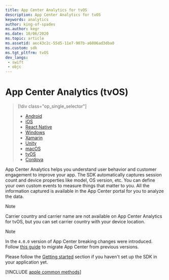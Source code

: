 ```yaml
---
title: App Center Analytics for tvOS
description: App Center Analytics for tvOS
keywords: analytics
author: king-of-spades
ms.author: kegr
ms.date: 10/06/2020
ms.topic: article
ms.assetid: aec43c2c-55d5-11e7-907b-a6006ad3dba0
ms.custom: sdk
ms.tgt_pltfrm: tvOS
dev_langs:  
 - swift
 - objc
---
```


# App Center Analytics (tvOS)

> [!div  class="op_single_selector"]
> * [Android](android.md)
> * [iOS](ios.md)
> * [React Native](react-native.md)
> * [Windows](windows.md)
> * [Xamarin](xamarin.md)
> * [Unity](unity.md)
> * [macOS](macos.md)
> * [tvOS](tvos.md)
> * [Cordova](cordova.md)

App Center Analytics helps you understand user behavior and customer engagement to improve your app. The SDK automatically captures session count and device properties like model, OS version, etc. You can define your own custom events to measure things that matter to you. All the information captured is available in the App Center portal for you to analyze the data.

> [!NOTE]
> Carrier country and carrier name are not available on App Center Analytics for tvOS, but you can set carrier country with your device location.

> [!NOTE]
> In the `4.0.0` version of App Center breaking changes were introduced. Follow [this guide](../getting-started/migration/ios.md) to migrate App Center from previous versions.

Please follow the [Getting started](~/sdk/getting-started/tvos.md) section if you haven't set up the SDK in your application yet.

[!INCLUDE [apple common methods](includes/apple-common-methods.md)]
